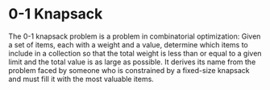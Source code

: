 # 0-1 Knapsack

The 0-1 knapsack problem is a problem in combinatorial optimization: Given a set of items, each with a weight and a value, determine which items to include in a collection so that the total weight is less than or equal to a given limit and the total value is as large as possible. It derives its name from the problem faced by someone who is constrained by a fixed-size knapsack and must fill it with the most valuable items.
